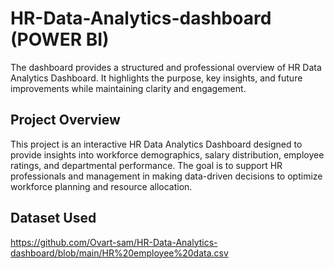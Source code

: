 # HR-Data-Analytics-dashboard (POWER BI)
The dashboard provides a structured and professional overview of HR Data Analytics Dashboard. It highlights the purpose, key insights, and future improvements while maintaining clarity and engagement.

## Project Overview
This project is an interactive HR Data Analytics Dashboard designed to provide insights into workforce demographics, salary distribution, employee ratings, and departmental performance. The goal is to support HR professionals and management in making data-driven decisions to optimize workforce planning and resource allocation.

## Dataset Used
https://github.com/Ovart-sam/HR-Data-Analytics-dashboard/blob/main/HR%20employee%20data.csv

